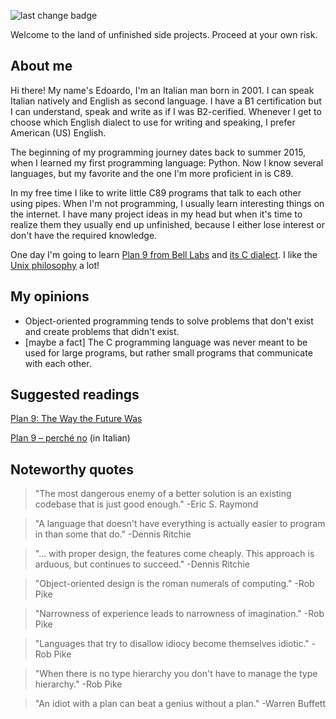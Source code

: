 ![last change badge](https://img.shields.io/github/last-commit/EdoardoLaGreca/EdoardoLaGreca?label=last%20change)

Welcome to the land of unfinished side projects. Proceed at your own risk.

## About me

Hi there! My name's Edoardo, I'm an Italian man born in 2001. I can speak Italian natively and English as second language. I have a B1 certification but I can understand, speak and write as if I was B2-cerified. Whenever I get to choose which English dialect to use for writing and speaking, I prefer American (US) English.

The beginning of my programming journey dates back to summer 2015, when I learned my first programming language: Python. Now I know several languages, but my favorite and the one I'm more proficient in is C89.

In my free time I like to write little C89 programs that talk to each other using pipes. When I'm not programming, I usually learn interesting things on the internet. I have many project ideas in my head but when it's time to realize them they usually end up unfinished, because I either lose interest or don't have the required knowledge.

One day I'm going to learn [Plan 9 from Bell Labs](https://en.wikipedia.org/wiki/Plan_9_from_Bell_Labs) and [its C dialect](http://doc.cat-v.org/plan_9/programming/c_programming_in_plan_9). I like the [Unix philosophy](http://www.catb.org/esr/writings/taoup/html/philosophychapter.html) a lot!

## My opinions

 - Object-oriented programming tends to solve problems that don't exist and create problems that didn't exist.
 - [maybe a fact] The C programming language was never meant to be used for large programs, but rather small programs that communicate with each other.

## Suggested readings

[Plan 9: The Way the Future Was](http://www.catb.org/esr/writings/taoup/html/plan9.html)

[Plan 9 – perché no](https://okpanico.wordpress.com/2015/12/21/plan-9-perche-no/) (in Italian)

## Noteworthy quotes

> "The most dangerous enemy of a better solution is an existing codebase that is just good enough." -Eric S. Raymond

> "A language that doesn't have everything is actually easier to program in than some that do." -Dennis Ritchie

> "... with proper design, the features come cheaply. This approach is arduous, but continues to succeed." -Dennis Ritchie

> "Object-oriented design is the roman numerals of computing." -Rob Pike

> "Narrowness of experience leads to narrowness of imagination." -Rob Pike

> "Languages that try to disallow idiocy become themselves idiotic." -Rob Pike

> "When there is no type hierarchy you don't have to manage the type hierarchy." -Rob Pike

> "An idiot with a plan can beat a genius without a plan." -Warren Buffett
